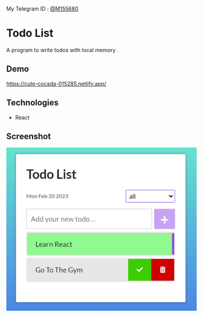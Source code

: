 My Telegram ID : [@M155680](https://t.me/m155680)

# Todo List

A program to write todos with local memory .

## Demo

https://cute-cocada-015285.netlify.app/

## Technologies

- React

## Screenshot

![app_screenshot](/public/screenshot.png)
